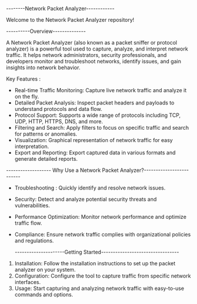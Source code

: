  --------Network Packet Analyzer------------

Welcome to the Network Packet Analyzer repository! 

   ----------Overview--------------

A Network Packet Analyzer (also known as a packet sniffer or protocol analyzer) is a powerful tool used to capture, analyze, and interpret network traffic. It helps network administrators, security professionals, and developers monitor and troubleshoot networks, identify issues, and gain insights into network behavior.

  Key Features : 

- Real-time Traffic Monitoring: Capture live network traffic and analyze it on the fly.
- Detailed Packet Analysis: Inspect packet headers and payloads to understand protocols and data flow.
- Protocol Support: Supports a wide range of protocols including TCP, UDP, HTTP, HTTPS, DNS, and more.
- Filtering and Search: Apply filters to focus on specific traffic and search for patterns or anomalies.
- Visualization: Graphical representation of network traffic for easy interpretation.
- Export and Reporting: Export captured data in various formats and generate detailed reports.

-------------------  Why Use a Network Packet Analyzer?-------------------------

- Troubleshooting : Quickly identify and resolve network issues.
- Security: Detect and analyze potential security threats and vulnerabilities.
- Performance Optimization: Monitor network performance and optimize traffic flow.
- Compliance: Ensure network traffic complies with organizational policies and regulations.

  ---------------------Getting Started---------------------------------

1. Installation: Follow the installation instructions to set up the packet analyzer on your system.
2. Configuration: Configure the tool to capture traffic from specific network interfaces.
3. Usage: Start capturing and analyzing network traffic with easy-to-use commands and options.



